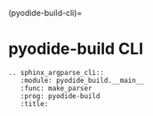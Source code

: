 (pyodide-build-cli)=

# pyodide-build CLI

```{eval-rst}
.. sphinx_argparse_cli::
   :module: pyodide_build.__main__
   :func: make_parser
   :prog: pyodide-build
   :title:
```
